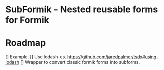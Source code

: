 # SubFormik - Nested reusable forms for Formik



# Roadmap

[] Example.
[] Use lodash-es. https://github.com/jaredpalmer/tsdx#using-lodash
[] Wrapper to convert classic formik forms into subforms.
